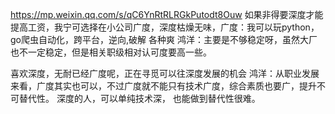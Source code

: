 
https://mp.weixin.qq.com/s/qC6YnRtRLRGkPutodt8Ouw
如果非得要深度才能提高工资，我宁可选择在小公司广度，深度枯燥无味，广度：我可以玩python， go爬虫自动化，跨平台，逆向,破解 各种爽
鸿洋：主要是不够稳定呀，虽然大厂也不一定稳定，但是相关职级相对认可度要高一些。 


喜欢深度，无耐已经广度呢，正在寻觅可以往深度发展的机会
鸿洋：从职业发展来看，广度其实也可以，不过广度就不能只有技术广度，综合素质也要广，提升不可替代性。  深度的人，可以单纯技术深，
  也能做到替代性很难。
